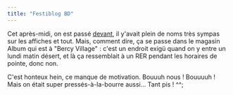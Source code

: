 ```yaml
---
title: "Festiblog BD"
---
```


Cet après-midi, on est passé [devant](http://www.festival-blogs-bd.com/), il
y'avait plein de noms très sympas sur les affiches et tout. Mais, comment
dire, ça se passe dans le magasin Album qui est à "Bercy Village" : c'est un
endroit exigü quand on y entre un lundi matin désert, et là ça ressemblait à
un RER pendant les horaires de pointe, donc non.

C'est honteux hein, ce manque de motivation. Bouuuh nous ! Bouuuuh ! Mais on
était super pressés-à-la-bourre aussi... Tant pis ! ^^;

